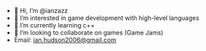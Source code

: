 - 👋 Hi, I’m @ianzazz
- 👀 I’m interested in game development with high-level languages
- 🌱 I’m currently learning c++
- 💞️ I’m looking to collaborate on games (Game Jams)
- Email: ian.hudson2006@gmail.com

